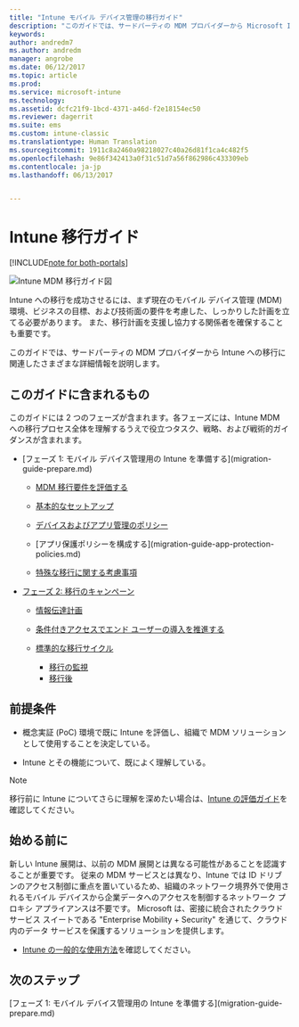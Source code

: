 ```yaml
---
title: "Intune モバイル デバイス管理の移行ガイド"
description: "このガイドでは、サードパーティの MDM プロバイダーから Microsoft Intune への移行に関連したさまざまな詳細情報を説明します。"
keywords: 
author: andredm7
ms.author: andredm
manager: angrobe
ms.date: 06/12/2017
ms.topic: article
ms.prod: 
ms.service: microsoft-intune
ms.technology: 
ms.assetid: dcfc21f9-1bcd-4371-a46d-f2e18154ec50
ms.reviewer: dagerrit
ms.suite: ems
ms.custom: intune-classic
ms.translationtype: Human Translation
ms.sourcegitcommit: 1911c8a2460a98218027c40a26d81f1ca4c482f5
ms.openlocfilehash: 9e86f342413a0f31c51d7a56f862986c433309eb
ms.contentlocale: ja-jp
ms.lasthandoff: 06/13/2017


---
```


# <a name="intune-migration-guide"></a>Intune 移行ガイド

[!INCLUDE[note for both-portals](./includes/note-for-both-portals.md)]

![Intune MDM 移行ガイド図](./media/MDM-migration-guide-art.PNG)

Intune への移行を成功させるには、まず現在のモバイル デバイス管理 (MDM) 環境、ビジネスの目標、および技術面の要件を考慮した、しっかりした計画を立てる必要があります。 また、移行計画を支援し協力する関係者を確保することも重要です。

このガイドでは、サードパーティの MDM プロバイダーから Intune への移行に関連したさまざまな詳細情報を説明します。

## <a name="whats-included-in-this-guide"></a>このガイドに含まれるもの

このガイドには 2 つのフェーズが含まれます。各フェーズには、Intune MDM への移行プロセス全体を理解するうえで役立つタスク、戦略、および戦術的ガイダンスが含まれます。

-   [フェーズ 1: モバイル デバイス管理用の Intune を準備する]\(migration-guide-prepare.md\)

    -   [MDM 移行要件を評価する](migration-guide-prepare.md#assess-mdm-requirements)

    -   [基本的なセットアップ](migration-guide-setup.md)

    -   [デバイスおよびアプリ管理のポリシー](migration-guide-configure-policies.md)

    -   [アプリ保護ポリシーを構成する]\(migration-guide-app-protection-policies.md\)

    -   [特殊な移行に関する考慮事項](migration-guide-considerations.md)

-   [フェーズ 2: 移行のキャンペーン](migration-guide-campaign.md)

    -   [情報伝達計画](migration-guide-communication-plan.md)

    -   [条件付きアクセスでエンド ユーザーの導入を推進する](migration-guide-drive-adoption.md)
    
    -   [標準的な移行サイクル](migration-guide-cycle.md)
        -   [移行の監視](migration-guide-cycle.md#monitoring-migration)
        -   [移行後](migration-guide-cycle.md#post-migration)

## <a name="assumptions"></a>前提条件

-   概念実証 (PoC) 環境で既に Intune を評価し、組織で MDM ソリューションとして使用することを決定している。

-   Intune とその機能について、既によく理解している。 

> [!NOTE]
> 移行前に Intune についてさらに理解を深めたい場合は、[Intune の評価ガイド](/intune-classic/understand-explore/sign-up-for-30-day-trial-microsoft-intune)を確認してください。

## <a name="before-you-begin"></a>始める前に

新しい Intune 展開は、以前の MDM 展開とは異なる可能性があることを認識することが重要です。 従来の MDM サービスとは異なり、Intune では ID ドリブンのアクセス制御に重点を置いているため、組織のネットワーク境界外で使用されるモバイル デバイスから企業データへのアクセスを制御するネットワーク プロキシ アプライアンスは不要です。 Microsoft は、密接に統合されたクラウド サービス スイートである "Enterprise Mobility + Security" を通じて、クラウド内のデータ サービスを保護するソリューションを提供します。

-   [Intune の一般的な使用方法](migration-guide-prepare.md#assess-mdm-requirements)を確認してください。

## <a name="next-steps"></a>次のステップ

[フェーズ 1: モバイル デバイス管理用の Intune を準備する]\(migration-guide-prepare.md\)

